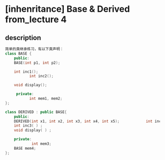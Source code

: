# [inhenritance] Base & Derived from_lecture 4

## description

```cpp
简单的类继承练习，有以下类声明：
class BASE {
    public:
	BASE(int p1, int p2);

	int inc1();
           int inc2();

	void display();

     private:
           int mem1, mem2;
};

class DERIVED : public BASE{
    public:
	DERIVED(int x1, int x2, int x3, int x4, int x5); 			int inc1() ;
	int inc3( ) ;
	void display( ) ;

    private:
            int mem3;
	BASE mem4;
};

```
